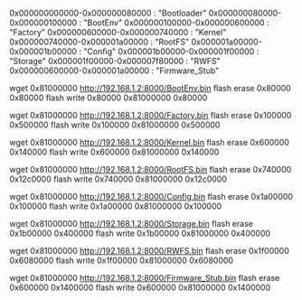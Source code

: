 

0x000000000000-0x000000080000 : "Bootloader"
0x000000080000-0x000000100000 : "BootEnv"
0x000000100000-0x000000600000 : "Factory"
0x000000600000-0x000000740000 : "Kernel"
0x000000740000-0x000001a00000 : "RootFS"
0x000001a00000-0x000001b00000 : "Config"
0x000001b00000-0x000001f00000 : "Storage"
0x000001f00000-0x000007f80000 : "RWFS"
0x000000600000-0x000001a00000 : "Firmware_Stub"


wget 0x81000000 http://192.168.1.2:8000/BootEnv.bin
flash erase 0x80000 0x80000
flash write 0x80000 0x81000000 0x80000

wget 0x81000000 http://192.168.1.2:8000/Factory.bin
flash erase 0x100000 0x500000
flash write 0x100000 0x81000000 0x500000

wget 0x81000000 http://192.168.1.2:8000/Kernel.bin
flash erase 0x600000 0x140000
flash write 0x600000 0x81000000 0x140000

wget 0x81000000 http://192.168.1.2:8000/RootFS.bin
flash erase 0x740000 0x12c0000
flash write 0x740000 0x81000000 0x12c0000

wget 0x81000000 http://192.168.1.2:8000/Config.bin
flash erase 0x1a00000 0x100000
flash write 0x1a00000 0x81000000 0x100000

wget 0x81000000 http://192.168.1.2:8000/Storage.bin
flash erase 0x1b00000 0x400000
flash write 0x1b00000 0x81000000 0x400000

wget 0x81000000 http://192.168.1.2:8000/RWFS.bin
flash erase 0x1f00000 0x6080000
flash write 0x1f00000 0x81000000 0x6080000

wget 0x81000000 http://192.168.1.2:8000/Firmware_Stub.bin
flash erase 0x600000 0x1400000
flash write 0x600000 0x81000000 0x1400000
